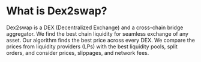 # What is Dex2swap?

Dex2swap is a DEX (Decentralized Exchange) and a cross-chain bridge aggregator. We find the best chain liquidity for seamless exchange of any asset. Our algorithm finds the best price across every DEX. We compare the prices from liquidity providers (LPs) with the best liquidity pools, split orders, and consider prices, slippages, and network fees.

